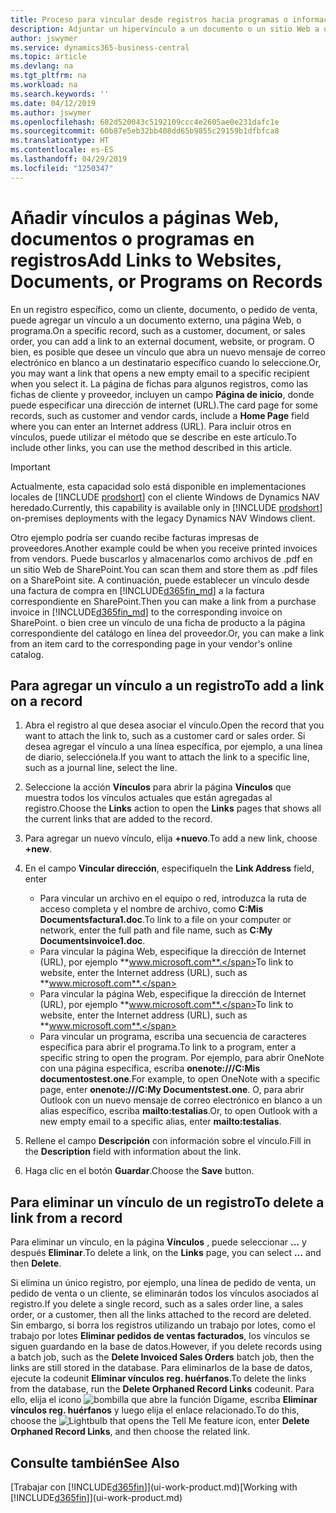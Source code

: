 ```yaml
---
title: Proceso para vincular desde registros hacia programas o información externa | Documentos de Microsoft
description: Adjuntar un hipervínculo a un documento o un sitio Web a un registro específico, como un documento de cliente.
author: jswymer
ms.service: dynamics365-business-central
ms.topic: article
ms.devlang: na
ms.tgt_pltfrm: na
ms.workload: na
ms.search.keywords: ''
ms.date: 04/12/2019
ms.author: jswymer
ms.openlocfilehash: 602d520043c5192109ccc4e2605ae0e231dafc1e
ms.sourcegitcommit: 60b87e5eb32bb408dd65b9855c29159b1dfbfca8
ms.translationtype: HT
ms.contentlocale: es-ES
ms.lasthandoff: 04/29/2019
ms.locfileid: "1250347"
---
```

# <a name="add-links-to-websites-documents-or-programs-on-records"></a><span data-ttu-id="a5142-103">Añadir vínculos a páginas Web, documentos o programas en registros</span><span class="sxs-lookup"><span data-stu-id="a5142-103">Add Links to Websites, Documents, or Programs on Records</span></span>
<span data-ttu-id="a5142-104">En un registro específico, como un cliente, documento, o pedido de venta, puede agregar un vínculo a un documento externo, una página Web, o programa.</span><span class="sxs-lookup"><span data-stu-id="a5142-104">On a specific record, such as a customer, document, or sales order, you can add a link to an external document, website, or program.</span></span> <span data-ttu-id="a5142-105">O bien, es posible que desee un vínculo que abra un nuevo mensaje de correo electrónico en blanco a un destinatario específico cuando lo seleccione.</span><span class="sxs-lookup"><span data-stu-id="a5142-105">Or, you may want a link that opens a new empty email to a specific recipient when you select it.</span></span> <span data-ttu-id="a5142-106">La página de fichas para algunos registros, como las fichas de cliente y proveedor, incluyen un campo **Página de inicio**, donde puede especificar una dirección de internet (URL).</span><span class="sxs-lookup"><span data-stu-id="a5142-106">The card page for some records, such as customer and vendor cards, include a **Home Page** field where you can enter an Internet address (URL).</span></span> <span data-ttu-id="a5142-107">Para incluir otros en vínculos, puede utilizar el método que se describe en este artículo.</span><span class="sxs-lookup"><span data-stu-id="a5142-107">To include other links, you can use the method described in this article.</span></span>  

> [!IMPORTANT]
> <span data-ttu-id="a5142-108">Actualmente, esta capacidad solo está disponible en implementaciones locales de [!INCLUDE [prodshort](includes/prodshort.md)] con el cliente Windows de Dynamics NAV heredado.</span><span class="sxs-lookup"><span data-stu-id="a5142-108">Currently, this capability is available only in [!INCLUDE [prodshort](includes/prodshort.md)] on-premises deployments with the legacy Dynamics NAV Windows client.</span></span>  

<span data-ttu-id="a5142-109">Otro ejemplo podría ser cuando recibe facturas impresas de proveedores.</span><span class="sxs-lookup"><span data-stu-id="a5142-109">Another example could be when you receive printed invoices from vendors.</span></span> <span data-ttu-id="a5142-110">Puede buscarlos y almacenarlos como archivos de .pdf en un sitio Web de SharePoint.</span><span class="sxs-lookup"><span data-stu-id="a5142-110">You can scan them and store them as .pdf files on a SharePoint site.</span></span> <span data-ttu-id="a5142-111">A continuación, puede establecer un vínculo desde una factura de compra en [!INCLUDE[d365fin_md](includes/d365fin_md.md)] a la factura correspondiente en SharePoint.</span><span class="sxs-lookup"><span data-stu-id="a5142-111">Then you can make a link from a purchase invoice in [!INCLUDE[d365fin_md](includes/d365fin_md.md)] to the corresponding invoice on  SharePoint.</span></span> <span data-ttu-id="a5142-112">o bien cree un vínculo de una ficha de producto a la página correspondiente del catálogo en línea del proveedor.</span><span class="sxs-lookup"><span data-stu-id="a5142-112">Or, you can make a link from an item card to the corresponding page in your vendor's online catalog.</span></span>

## <a name="to-add-a-link-on-a-record"></a><span data-ttu-id="a5142-113">Para agregar un vínculo a un registro</span><span class="sxs-lookup"><span data-stu-id="a5142-113">To add a link on a record</span></span>   

1.  <span data-ttu-id="a5142-114">Abra el registro al que desea asociar el vínculo.</span><span class="sxs-lookup"><span data-stu-id="a5142-114">Open the record that you want to attach the link to, such as a customer card or sales order.</span></span> <span data-ttu-id="a5142-115">Si desea agregar el vínculo a una línea específica, por ejemplo, a una línea de diario, selecciónela.</span><span class="sxs-lookup"><span data-stu-id="a5142-115">If you want to attach the link to a specific line, such as a journal line, select the line.</span></span>  

2.  <span data-ttu-id="a5142-116">Seleccione la acción **Vínculos** para abrir la página **Vínculos** que muestra todos los vínculos actuales que están agregadas al registro.</span><span class="sxs-lookup"><span data-stu-id="a5142-116">Choose the **Links** action to open the **Links** pages that shows all the current links that are added to the record.</span></span>

3. <span data-ttu-id="a5142-117">Para agregar un nuevo vínculo, elija **+nuevo**.</span><span class="sxs-lookup"><span data-stu-id="a5142-117">To add a new link, choose **+new**.</span></span>

4.  <span data-ttu-id="a5142-118">En el campo **Vincular dirección**, especifique</span><span class="sxs-lookup"><span data-stu-id="a5142-118">In the **Link Address** field, enter</span></span>

    -   <span data-ttu-id="a5142-119">Para vincular un archivo en el equipo o red, introduzca la ruta de acceso completa y el nombre de archivo, como **C:Mis Documentsfactura1.doc**.</span><span class="sxs-lookup"><span data-stu-id="a5142-119">To link to a file on your computer or network, enter the full path and file name, such as  **C:My Documentsinvoice1.doc**.</span></span>
    -   <span data-ttu-id="a5142-120">Para vincular la página Web, especifique la dirección de Internet (URL), por ejemplo **www.microsoft.com**.</span><span class="sxs-lookup"><span data-stu-id="a5142-120">To link to website, enter the Internet address (URL), such as **www.microsoft.com**.</span></span>
    -   <span data-ttu-id="a5142-121">Para vincular la página Web, especifique la dirección de Internet (URL), por ejemplo **www.microsoft.com**.</span><span class="sxs-lookup"><span data-stu-id="a5142-121">To link to website, enter the Internet address (URL), such as **www.microsoft.com**.</span></span>
    -   <span data-ttu-id="a5142-122">Para vincular un programa, escriba una secuencia de caracteres específica para abrir el programa.</span><span class="sxs-lookup"><span data-stu-id="a5142-122">To link to a program, enter a specific string to open the program.</span></span> <span data-ttu-id="a5142-123">Por ejemplo, para abrir OneNote con una página específica, escriba **onenote:///C:Mis documentostest.one**.</span><span class="sxs-lookup"><span data-stu-id="a5142-123">For example, to open OneNote with a specific page, enter **onenote:///C:My Documentstest.one**.</span></span> <span data-ttu-id="a5142-124">O, para abrir Outlook con un nuevo mensaje de correo electrónico en blanco a un alias específico, escriba **mailto:testalias**.</span><span class="sxs-lookup"><span data-stu-id="a5142-124">Or, to open Outlook with a new empty email to a specific alias, enter **mailto:testalias**.</span></span>  

5.  <span data-ttu-id="a5142-125">Rellene el campo **Descripción** con información sobre el vínculo.</span><span class="sxs-lookup"><span data-stu-id="a5142-125">Fill in the **Description** field with information about the link.</span></span>  

6.  <span data-ttu-id="a5142-126">Haga clic en el botón **Guardar**.</span><span class="sxs-lookup"><span data-stu-id="a5142-126">Choose the **Save** button.</span></span>  

## <a name="to-delete-a-link-from-a-record"></a><span data-ttu-id="a5142-127">Para eliminar un vínculo de un registro</span><span class="sxs-lookup"><span data-stu-id="a5142-127">To delete a link from a record</span></span>  

<span data-ttu-id="a5142-128">Para eliminar un vínculo, en la página **Vínculos** , puede seleccionar **…** y después **Eliminar**.</span><span class="sxs-lookup"><span data-stu-id="a5142-128">To delete a link, on the **Links** page, you can select **...** and then **Delete**.</span></span>

<span data-ttu-id="a5142-129">Si elimina un único registro, por ejemplo, una línea de pedido de venta, un pedido de venta o un cliente, se eliminarán todos los vínculos asociados al registro.</span><span class="sxs-lookup"><span data-stu-id="a5142-129">If you delete a single record, such as a sales order line, a sales order, or a customer, then all the links attached to the record are deleted.</span></span> <span data-ttu-id="a5142-130">Sin embargo, si borra los registros utilizando un trabajo por lotes, como el trabajo por lotes **Eliminar pedidos de ventas facturados**, los vínculos se siguen guardando en la base de datos.</span><span class="sxs-lookup"><span data-stu-id="a5142-130">However, if you delete records using a batch job, such as the **Delete Invoiced Sales Orders** batch job, then the links are still stored in the database.</span></span> <span data-ttu-id="a5142-131">Para eliminarlos de la base de datos, ejecute la codeunit **Eliminar vínculos reg. huérfanos**.</span><span class="sxs-lookup"><span data-stu-id="a5142-131">To delete the links from the database, run the **Delete Orphaned Record Links** codeunit.</span></span> <span data-ttu-id="a5142-132">Para ello, elija el icono ![bombilla que abre la función Dígame](media/ui-search/search_small.png "Dígame que desea hacer"), escriba **Eliminar vínculos reg. huérfanos** y luego elija el enlace relacionado.</span><span class="sxs-lookup"><span data-stu-id="a5142-132">To do this, choose the ![Lightbulb that opens the Tell Me feature](media/ui-search/search_small.png "Tell me what you want to do") icon, enter **Delete Orphaned Record Links**, and then choose the related link.</span></span>   

<!-- ### To run delete orphaned record links  

1.  Choose the ![Lightbulb that opens the Tell Me feature](media/ui-search/search_small.png "Tell me what you want to do") icon, enter **Data Deletion**, and then choose the related link.  

2.  On the **Data Deletion** page, choose **Tasks**, and then choose **Delete Orphaned Record Links**.  -->

## <a name="see-also"></a><span data-ttu-id="a5142-133">Consulte también</span><span class="sxs-lookup"><span data-stu-id="a5142-133">See Also</span></span>  
<span data-ttu-id="a5142-134">[Trabajar con [!INCLUDE[d365fin](includes/d365fin_md.md)]](ui-work-product.md)</span><span class="sxs-lookup"><span data-stu-id="a5142-134">[Working with [!INCLUDE[d365fin](includes/d365fin_md.md)]](ui-work-product.md)</span></span>  
